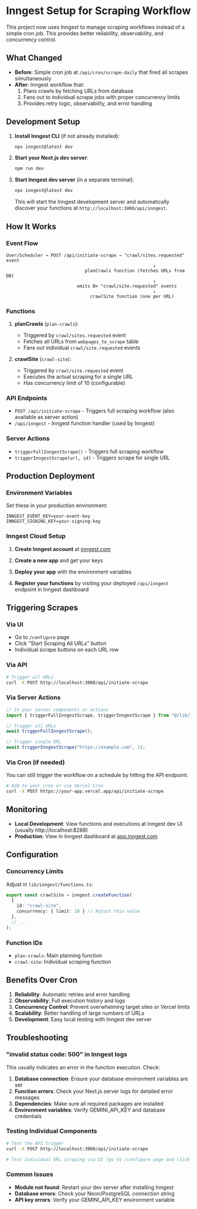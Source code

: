 # Inngest Setup for Scraping Workflow

This project now uses Inngest to manage scraping workflows instead of a simple cron job. This provides better reliability, observability, and concurrency control.

## What Changed

- **Before**: Simple cron job at `/api/cron/scrape-daily` that fired all scrapes simultaneously
- **After**: Inngest workflow that:
  1. Plans crawls by fetching URLs from database
  2. Fans out to individual scrape jobs with proper concurrency limits
  3. Provides retry logic, observability, and error handling

## Development Setup

1. **Install Inngest CLI** (if not already installed):
   ```bash
   npx inngest@latest dev
   ```

2. **Start your Next.js dev server**:
   ```bash
   npm run dev
   ```

3. **Start Inngest dev server** (in a separate terminal):
   ```bash
   npx inngest@latest dev
   ```

   This will start the Inngest development server and automatically discover your functions at `http://localhost:3000/api/inngest`.

## How It Works

### Event Flow
```
User/Scheduler → POST /api/initiate-scrape → "crawl/sites.requested" event
                                                        ↓
                              planCrawls function (fetches URLs from DB)
                                                        ↓
                           emits N× "crawl/site.requested" events
                                                        ↓
                                crawlSite function (one per URL)
```

### Functions

1. **planCrawls** (`plan-crawls`):
   - Triggered by `crawl/sites.requested` event
   - Fetches all URLs from `webpages_to_scrape` table
   - Fans out individual `crawl/site.requested` events

2. **crawlSite** (`crawl-site`):
   - Triggered by `crawl/site.requested` event  
   - Executes the actual scraping for a single URL
   - Has concurrency limit of 10 (configurable)

### API Endpoints

- `POST /api/initiate-scrape` - Triggers full scraping workflow (also available as server action)
- `/api/inngest` - Inngest function handler (used by Inngest)

### Server Actions

- `triggerFullInngestScrape()` - Triggers full scraping workflow
- `triggerInngestScrape(url, id)` - Triggers scrape for single URL

## Production Deployment

### Environment Variables
Set these in your production environment:

```env
INNGEST_EVENT_KEY=your-event-key
INNGEST_SIGNING_KEY=your-signing-key
```

### Inngest Cloud Setup

1. **Create Inngest account** at [inngest.com](https://inngest.com)

2. **Create a new app** and get your keys

3. **Deploy your app** with the environment variables

4. **Register your functions** by visiting your deployed `/api/inngest` endpoint in Inngest dashboard

## Triggering Scrapes

### Via UI
- Go to `/configure` page
- Click "Start Scraping All URLs" button
- Individual scrape buttons on each URL row

### Via API
```bash
# Trigger all URLs
curl -X POST http://localhost:3000/api/initiate-scrape
```

### Via Server Actions
```typescript
// In your server components or actions
import { triggerFullInngestScrape, triggerInngestScrape } from "@/lib/form-actions";

// Trigger all URLs
await triggerFullInngestScrape();

// Trigger single URL
await triggerInngestScrape("https://example.com", 1);
```

### Via Cron (if needed)
You can still trigger the workflow on a schedule by hitting the API endpoint:

```bash
# Add to your cron or use Vercel Cron
curl -X POST https://your-app.vercel.app/api/initiate-scrape
```

## Monitoring

- **Local Development**: View functions and executions at Inngest dev UI (usually http://localhost:8288)
- **Production**: View in Inngest dashboard at [app.inngest.com](https://app.inngest.com)

## Configuration

### Concurrency Limits
Adjust in `lib/inngest/functions.ts`:

```typescript
export const crawlSite = inngest.createFunction(
  { 
    id: "crawl-site",
    concurrency: { limit: 10 } // Adjust this value
  },
  // ...
);
```

### Function IDs
- `plan-crawls`: Main planning function
- `crawl-site`: Individual scraping function

## Benefits Over Cron

1. **Reliability**: Automatic retries and error handling
2. **Observability**: Full execution history and logs
3. **Concurrency Control**: Prevent overwhelming target sites or Vercel limits
4. **Scalability**: Better handling of large numbers of URLs
5. **Development**: Easy local testing with Inngest dev server

## Troubleshooting

### "invalid status code: 500" in Inngest logs

This usually indicates an error in the function execution. Check:

1. **Database connection**: Ensure your database environment variables are set
2. **Function errors**: Check your Next.js server logs for detailed error messages
3. **Dependencies**: Make sure all required packages are installed
4. **Environment variables**: Verify GEMINI_API_KEY and database credentials

### Testing Individual Components

```bash
# Test the API trigger
curl -X POST http://localhost:3000/api/initiate-scrape

# Test individual URL scraping via UI (go to /configure page and click scrape buttons)
```

### Common Issues

- **Module not found**: Restart your dev server after installing Inngest
- **Database errors**: Check your Neon/PostgreSQL connection string
- **API key errors**: Verify your GEMINI_API_KEY environment variable 